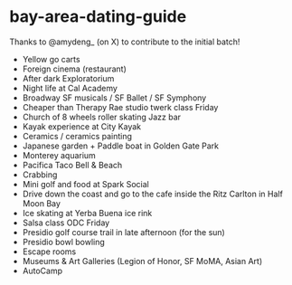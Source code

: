 # bay-area-dating-guide
Thanks to @amydeng_ (on X) to contribute to the initial batch!


- Yellow go carts
- Foreign cinema (restaurant)
- After dark Exploratorium
- Night life at Cal Academy
- Broadway SF musicals / SF Ballet / SF Symphony
- Cheaper than Therapy Rae studio twerk class Friday
- Church of 8 wheels roller skating Jazz bar
- Kayak experience at City Kayak
- Ceramics / ceramics painting
- Japanese garden + Paddle boat in Golden Gate Park
- Monterey aquarium
- Pacifica Taco Bell & Beach
- Crabbing
- Mini golf and food at Spark Social
- Drive down the coast and go to the cafe inside the Ritz Carlton in Half Moon Bay
- Ice skating at Yerba Buena ice rink
- Salsa class ODC Friday
- Presidio golf course trail in late afternoon (for the sun)
- Presidio bowl bowling
- Escape rooms
- Museums & Art Galleries (Legion of Honor, SF MoMA, Asian Art)
- AutoCamp
